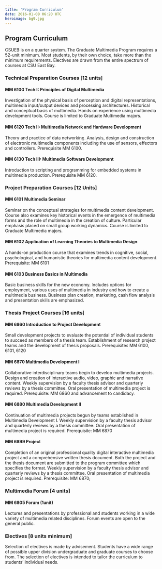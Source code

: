 ```yaml
---
title: 'Program Curriculum'
date: 2016-01-08 06:20 UTC
heroimage: bg9.jpg
---
```


Program Curriculum
------------------

CSUEB is on a quarter system. The Graduate Multimedia Program requires a 52-unit minimum.  Most students, by their own choice, take more than the minimum requirements. Electives are drawn from the entire spectrum of courses at CSU East Bay.

### Technical Preparation Courses [12 units]

#### MM 6100 Tech I: Principles of Digital Multimedia
Investigation of the physical basis of perception and digital representations, multimedia input/output devices and processing architectures. Historical and conceptual basis of multimedia. Hands on experience using multimedia development tools. Course is limited to Graduate Multimedia majors.

#### MM 6120 Tech II: Multimedia Network and Hardware Development
Theory and practice of data networking. Analysis, design and construction of electronic multimedia components including the use of sensors, effectors and controllers. Prerequisite MM 6100.

#### MM 6130 Tech III: Multimedia Software Development
Introduction to scripting and programming for embedded systems in multimedia production. Prerequisite MM 6120.

### Project Preparation Courses [12 Units]

#### MM 6101 Multimedia Seminar
Seminar on the conceptual strategies for multimedia content development. Course also examines key historical events in the emergence of multimedia forms and the role of multimedia in the creation of culture. Particular emphasis placed on small group working dynamics. Course is limited to Graduate Multimedia majors.

#### MM 6102 Application of Learning Theories to Multimedia Design
A hands-on production course that examines trends in cognitive, social, psychological, and humanistic theories for multimedia content development. Prerequisite: MM 6101

#### MM 6103 Business Basics in Multimedia
Basic business skills for the new economy. Includes options for employment, various uses of multimedia in industry and how to create a multimedia business. Business plan creation, marketing, cash flow analysis and presentation skills are emphasized.

### Thesis Project Courses [16 units]

#### MM 6860 Introduction to Project Development
Small development projects to evaluate the potential of individual students to succeed as members of a thesis team. Establishment of research project teams and the development of thesis proposals. Prerequisites MM 6100, 6101, 6120

#### MM 6870 Multimedia Development I
Collaborative interdisciplinary teams begin to develop multimedia projects. Design and creation of interactive audio, video, graphic and narrative content. Weekly supervision by a faculty thesis advisor and quarterly reviews by a thesis committee. Oral presentation of multimedia project is required. Prerequisite: MM 6860 and advancement to candidacy.

#### MM 6880 Multimedia Development II
Continuation of multimedia projects begun by teams established in Multimedia Development I. Weekly supervision by a faculty thesis advisor and quarterly reviews by a thesis committee. Oral presentation of multimedia project is required. Prerequisite: MM 6870

#### MM 6899 Project
Completion of an original professional quality digital interactive multimedia project and a comprehensive written thesis document. Both the project and the thesis document are submitted to the program committee which specifies the format. Weekly supervision by a faculty thesis advisor and quarterly reviews by a thesis committee. Oral presentation of multimedia project is required. Prerequisite: MM 6870;

### Multimedia Forum [4 units]

#### MM 6805 Forum (1unit)
Lectures and presentations by professional and students working in a wide variety of multimedia related disciplines. Forum events are open to the general public.

### Electives [8 units minimum]

Selection of electives is made by advisement. Students have a wide range of possible upper division undergraduate and graduate courses to choose from. The selection of electives is intended to tailor the curriculum to students’ individual needs.
